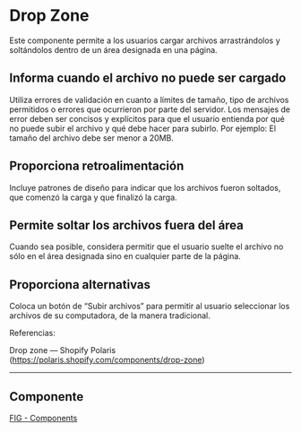 # Drop Zone

Este componente permite a los usuarios cargar archivos arrastrándolos y soltándolos dentro de un área designada en una página.

## Informa cuando el archivo no puede ser cargado

Utiliza errores de validación en cuanto a límites de tamaño, tipo de archivos permitidos o errores que ocurrieron por parte del servidor. Los mensajes de error deben ser concisos y explícitos para que el usuario entienda por qué no puede subir el archivo y qué debe hacer para subirlo. Por ejemplo: El tamaño del archivo debe ser menor a 20MB.

## Proporciona retroalimentación

Incluye patrones de diseño para indicar que los archivos fueron soltados, que comenzó la carga y que finalizó la carga.

## Permite soltar los archivos fuera del área

Cuando sea posible, considera permitir que el usuario suelte el archivo no sólo en el área designada sino en cualquier parte de la página.

## Proporciona alternativas

Coloca un botón de “Subir archivos” para permitir al usuario seleccionar los archivos de su computadora, de la manera tradicional.

Referencias:

Drop zone — Shopify Polaris (https://polaris.shopify.com/components/drop-zone)

---

## Componente 
[FIG - Components](https://www.figma.com/file/adTpzuue9VJyGt5D6bb45F/FIG---Components?node-id=2455%3A3335)